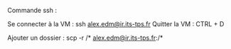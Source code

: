 
Commande ssh : 

Se connecter à la VM : ssh alex.edm@ir.its-tps.fr
Quitter la VM : CTRL + D

Ajouter un dossier : scp -r <CHEMIN DU DOSSIER A COPIER SUR TON PC>/* alex.edm@ir.its-tps.fr:<NOM DU DOSSIER QUE TU VEUX>/*